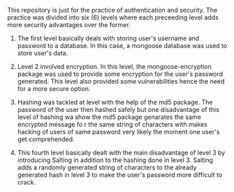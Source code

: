 This repository is just for the practice of authentication and security. The practice was divided into six (6) levels where each preceeding level adds more security advantages over the former. 

1. The first level basically deals with storing user's username and password to a database.  In this case, a mongoose database was used to store user's data.

2. Level 2 involved encryption. In this level, the mongoose-encryption package was used to provide some encryption for the user's password generated. This level also provided some vulnerabilities hence the need for a more secure option.

3. Hashing was tackled at level with the help of the md5 package. The password of the user then hashed safely but one disadvantage of this level of hashing wa show the md5 package genarates the same encrypted message fo r the same string of characters with makes hacking of users of same password very likely the moment one user's get  comprehended.

4. This fourth level basically dealt with the main disadvantage of level 3 by introducing Salting in addition to the hashing done in level 3. Salting adds a randomly generated string of characters to the already generated hash in level 3 to make the user's password more difficult to crack.
